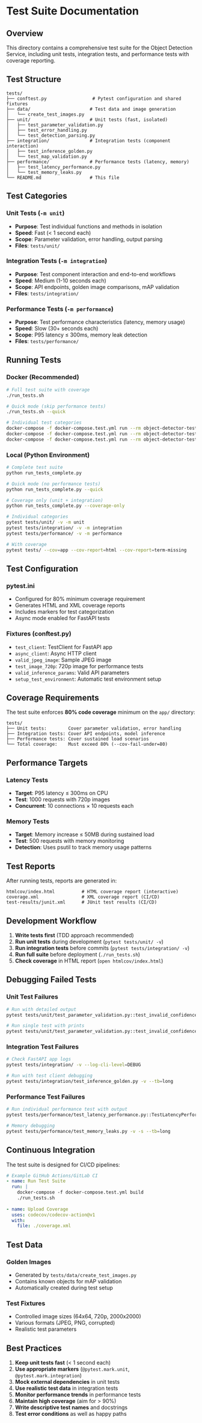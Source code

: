 # Test Suite Documentation

## Overview

This directory contains a comprehensive test suite for the Object Detection Service, including unit tests, integration tests, and performance tests with coverage reporting.

## Test Structure

```
tests/
├── conftest.py                 # Pytest configuration and shared fixtures
├── data/                      # Test data and image generation
│   └── create_test_images.py
├── unit/                      # Unit tests (fast, isolated)
│   ├── test_parameter_validation.py
│   ├── test_error_handling.py
│   └── test_detection_parsing.py
├── integration/               # Integration tests (component interaction)
│   ├── test_inference_golden.py
│   └── test_map_validation.py
├── performance/               # Performance tests (latency, memory)
│   ├── test_latency_performance.py
│   └── test_memory_leaks.py
└── README.md                  # This file
```

## Test Categories

### Unit Tests (`-m unit`)
- **Purpose**: Test individual functions and methods in isolation
- **Speed**: Fast (< 1 second each)
- **Scope**: Parameter validation, error handling, output parsing
- **Files**: `tests/unit/`

### Integration Tests (`-m integration`)
- **Purpose**: Test component interaction and end-to-end workflows
- **Speed**: Medium (1-10 seconds each)
- **Scope**: API endpoints, golden image comparisons, mAP validation
- **Files**: `tests/integration/`

### Performance Tests (`-m performance`)
- **Purpose**: Test performance characteristics (latency, memory usage)
- **Speed**: Slow (30+ seconds each)
- **Scope**: P95 latency ≤ 300ms, memory leak detection
- **Files**: `tests/performance/`

## Running Tests

### Docker (Recommended)

```bash
# Full test suite with coverage
./run_tests.sh

# Quick mode (skip performance tests)
./run_tests.sh --quick

# Individual test categories
docker-compose -f docker-compose.test.yml run --rm object-detector-test pytest tests/unit/ -v -m unit
docker-compose -f docker-compose.test.yml run --rm object-detector-test pytest tests/integration/ -v -m integration
docker-compose -f docker-compose.test.yml run --rm object-detector-test pytest tests/performance/ -v -m performance
```

### Local (Python Environment)

```bash
# Complete test suite
python run_tests_complete.py

# Quick mode (no performance tests)
python run_tests_complete.py --quick

# Coverage only (unit + integration)
python run_tests_complete.py --coverage-only

# Individual categories
pytest tests/unit/ -v -m unit
pytest tests/integration/ -v -m integration
pytest tests/performance/ -v -m performance

# With coverage
pytest tests/ --cov=app --cov-report=html --cov-report=term-missing
```

## Test Configuration

### pytest.ini
- Configured for 80% minimum coverage requirement
- Generates HTML and XML coverage reports
- Includes markers for test categorization
- Async mode enabled for FastAPI tests

### Fixtures (conftest.py)
- `test_client`: TestClient for FastAPI app
- `async_client`: Async HTTP client
- `valid_jpeg_image`: Sample JPEG image
- `test_image_720p`: 720p image for performance tests
- `valid_inference_params`: Valid API parameters
- `setup_test_environment`: Automatic test environment setup

## Coverage Requirements

The test suite enforces **80% code coverage** minimum on the `app/` directory:

```
tests/
├── Unit tests:        Cover parameter validation, error handling
├── Integration tests: Cover API endpoints, model inference
├── Performance tests: Cover sustained load scenarios
└── Total coverage:    Must exceed 80% (--cov-fail-under=80)
```

## Performance Targets

### Latency Tests
- **Target**: P95 latency ≤ 300ms on CPU
- **Test**: 1000 requests with 720p images
- **Concurrent**: 10 connections × 10 requests each

### Memory Tests  
- **Target**: Memory increase ≤ 50MB during sustained load
- **Test**: 500 requests with memory monitoring
- **Detection**: Uses psutil to track memory usage patterns

## Test Reports

After running tests, reports are generated in:

```
htmlcov/index.html          # HTML coverage report (interactive)
coverage.xml                # XML coverage report (CI/CD)
test-results/junit.xml      # JUnit test results (CI/CD)
```

## Development Workflow

1. **Write tests first** (TDD approach recommended)
2. **Run unit tests** during development (`pytest tests/unit/ -v`)
3. **Run integration tests** before commits (`pytest tests/integration/ -v`)
4. **Run full suite** before deployment (`./run_tests.sh`)
5. **Check coverage** in HTML report (`open htmlcov/index.html`)

## Debugging Failed Tests

### Unit Test Failures
```bash
# Run with detailed output
pytest tests/unit/test_parameter_validation.py::test_invalid_confidence -v --tb=long

# Run single test with prints
pytest tests/unit/test_parameter_validation.py::test_invalid_confidence -v -s
```

### Integration Test Failures  
```bash
# Check FastAPI app logs
pytest tests/integration/ -v --log-cli-level=DEBUG

# Run with test client debugging
pytest tests/integration/test_inference_golden.py -v --tb=long
```

### Performance Test Failures
```bash
# Run individual performance test with output
pytest tests/performance/test_latency_performance.py::TestLatencyPerformance::test_concurrent_latency_performance -v -s

# Memory debugging
pytest tests/performance/test_memory_leaks.py -v -s --tb=long
```

## Continuous Integration

The test suite is designed for CI/CD pipelines:

```yaml
# Example GitHub Actions/GitLab CI
- name: Run Test Suite
  run: |
    docker-compose -f docker-compose.test.yml build
    ./run_tests.sh
    
- name: Upload Coverage
  uses: codecov/codecov-action@v1
  with:
    file: ./coverage.xml
```

## Test Data

### Golden Images
- Generated by `tests/data/create_test_images.py`
- Contains known objects for mAP validation
- Automatically created during test setup

### Test Fixtures
- Controlled image sizes (64x64, 720p, 2000x2000)
- Various formats (JPEG, PNG, corrupted)
- Realistic test parameters

## Best Practices

1. **Keep unit tests fast** (< 1 second each)
2. **Use appropriate markers** (`@pytest.mark.unit`, `@pytest.mark.integration`)
3. **Mock external dependencies** in unit tests
4. **Use realistic test data** in integration tests
5. **Monitor performance trends** in performance tests
6. **Maintain high coverage** (aim for > 90%)
7. **Write descriptive test names** and docstrings
8. **Test error conditions** as well as happy paths